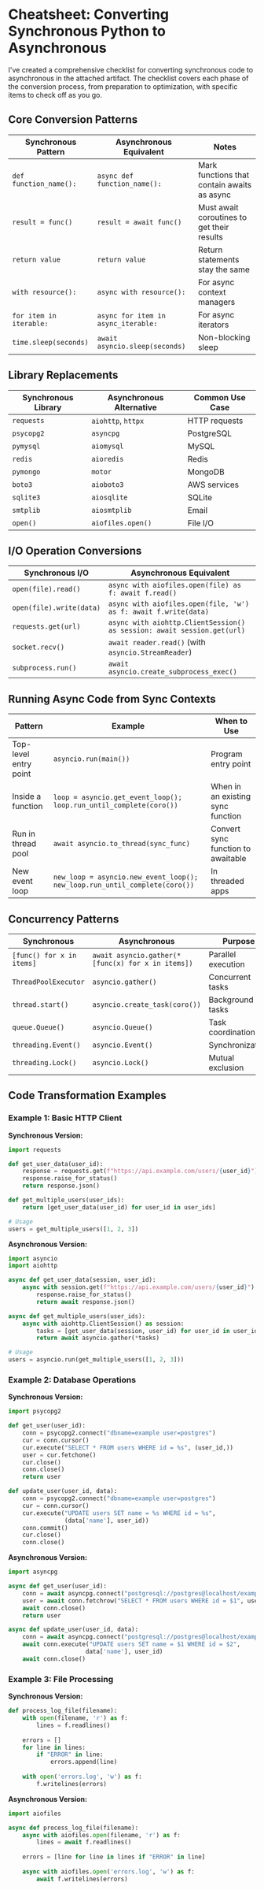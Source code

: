 # Cheatsheet: Converting Synchronous Python to Asynchronous
I've created a comprehensive checklist for converting synchronous code to asynchronous in the attached artifact. The checklist covers each phase of the conversion process, from preparation to optimization, with specific items to check off as you go.

## Core Conversion Patterns

| Synchronous Pattern | Asynchronous Equivalent | Notes |
|---------------------|-------------------------|-------|
| `def function_name():` | `async def function_name():` | Mark functions that contain awaits as async |
| `result = func()` | `result = await func()` | Must await coroutines to get their results |
| `return value` | `return value` | Return statements stay the same |
| `with resource():` | `async with resource():` | For async context managers |
| `for item in iterable:` | `async for item in async_iterable:` | For async iterators |
| `time.sleep(seconds)` | `await asyncio.sleep(seconds)` | Non-blocking sleep |

## Library Replacements

| Synchronous Library | Asynchronous Alternative | Common Use Case |
|--------------------|--------------------------|----------------|
| `requests` | `aiohttp`, `httpx` | HTTP requests |
| `psycopg2` | `asyncpg` | PostgreSQL |
| `pymysql` | `aiomysql` | MySQL |
| `redis` | `aioredis` | Redis |
| `pymongo` | `motor` | MongoDB |
| `boto3` | `aioboto3` | AWS services |
| `sqlite3` | `aiosqlite` | SQLite |
| `smtplib` | `aiosmtplib` | Email |
| `open()` | `aiofiles.open()` | File I/O |

## I/O Operation Conversions

| Synchronous I/O | Asynchronous Equivalent |
|-----------------|-------------------------|
| `open(file).read()` | `async with aiofiles.open(file) as f: await f.read()` |
| `open(file).write(data)` | `async with aiofiles.open(file, 'w') as f: await f.write(data)` |
| `requests.get(url)` | `async with aiohttp.ClientSession() as session: await session.get(url)` |
| `socket.recv()` | `await reader.read()` (with `asyncio.StreamReader`) |
| `subprocess.run()` | `await asyncio.create_subprocess_exec()` |

## Running Async Code from Sync Contexts

| Pattern | Example | When to Use |
|---------|---------|-------------|
| Top-level entry point | `asyncio.run(main())` | Program entry point |
| Inside a function | `loop = asyncio.get_event_loop(); loop.run_until_complete(coro())` | When in an existing sync function |
| Run in thread pool | `await asyncio.to_thread(sync_func)` | Convert sync function to awaitable |
| New event loop | `new_loop = asyncio.new_event_loop(); new_loop.run_until_complete(coro())` | In threaded apps |

## Concurrency Patterns

| Synchronous | Asynchronous | Purpose |
|-------------|--------------|---------|
| `[func() for x in items]` | `await asyncio.gather(*[func(x) for x in items])` | Parallel execution |
| `ThreadPoolExecutor` | `asyncio.gather()` | Concurrent tasks |
| `thread.start()` | `asyncio.create_task(coro())` | Background tasks |
| `queue.Queue()` | `asyncio.Queue()` | Task coordination |
| `threading.Event()` | `asyncio.Event()` | Synchronization |
| `threading.Lock()` | `asyncio.Lock()` | Mutual exclusion |

## Code Transformation Examples

### Example 1: Basic HTTP Client

**Synchronous Version:**
```python
import requests

def get_user_data(user_id):
    response = requests.get(f"https://api.example.com/users/{user_id}")
    response.raise_for_status()
    return response.json()

def get_multiple_users(user_ids):
    return [get_user_data(user_id) for user_id in user_ids]

# Usage
users = get_multiple_users([1, 2, 3])
```

**Asynchronous Version:**
```python
import asyncio
import aiohttp

async def get_user_data(session, user_id):
    async with session.get(f"https://api.example.com/users/{user_id}") as response:
        response.raise_for_status()
        return await response.json()

async def get_multiple_users(user_ids):
    async with aiohttp.ClientSession() as session:
        tasks = [get_user_data(session, user_id) for user_id in user_ids]
        return await asyncio.gather(*tasks)

# Usage
users = asyncio.run(get_multiple_users([1, 2, 3]))
```

### Example 2: Database Operations

**Synchronous Version:**
```python
import psycopg2

def get_user(user_id):
    conn = psycopg2.connect("dbname=example user=postgres")
    cur = conn.cursor()
    cur.execute("SELECT * FROM users WHERE id = %s", (user_id,))
    user = cur.fetchone()
    cur.close()
    conn.close()
    return user

def update_user(user_id, data):
    conn = psycopg2.connect("dbname=example user=postgres")
    cur = conn.cursor()
    cur.execute("UPDATE users SET name = %s WHERE id = %s", 
                (data['name'], user_id))
    conn.commit()
    cur.close()
    conn.close()
```

**Asynchronous Version:**
```python
import asyncpg

async def get_user(user_id):
    conn = await asyncpg.connect("postgresql://postgres@localhost/example")
    user = await conn.fetchrow("SELECT * FROM users WHERE id = $1", user_id)
    await conn.close()
    return user

async def update_user(user_id, data):
    conn = await asyncpg.connect("postgresql://postgres@localhost/example")
    await conn.execute("UPDATE users SET name = $1 WHERE id = $2", 
                      data['name'], user_id)
    await conn.close()
```

### Example 3: File Processing

**Synchronous Version:**
```python
def process_log_file(filename):
    with open(filename, 'r') as f:
        lines = f.readlines()
    
    errors = []
    for line in lines:
        if "ERROR" in line:
            errors.append(line)
    
    with open('errors.log', 'w') as f:
        f.writelines(errors)
```

**Asynchronous Version:**
```python
import aiofiles

async def process_log_file(filename):
    async with aiofiles.open(filename, 'r') as f:
        lines = await f.readlines()
    
    errors = [line for line in lines if "ERROR" in line]
    
    async with aiofiles.open('errors.log', 'w') as f:
        await f.writelines(errors)
```

